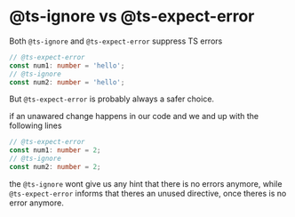 # @ts-ignore vs @ts-expect-error

Both `@ts-ignore` and `@ts-expect-error` suppress TS errors
```ts twoslash
// @ts-expect-error
const num1: number = 'hello';
// @ts-ignore
const num2: number = 'hello';
```
But `@ts-expect-error` is probably always a safer choice.

if an unawared change happens in our code and we and up with the following lines
```ts twoslash
// @ts-expect-error
const num1: number = 2;
// @ts-ignore
const num2: number = 2;
```
the `@ts-ignore` wont give us any hint that there is no errors anymore, while `@ts-expect-error` informs that theres an unused directive, once theres is no error anymore.